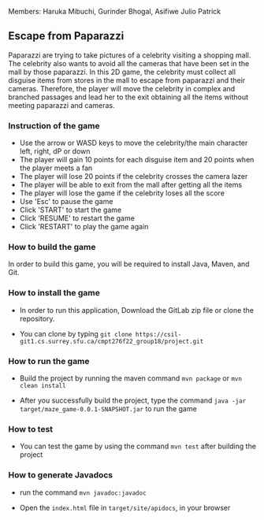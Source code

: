 
Members: Haruka Mibuchi, Gurinder Bhogal, Asifiwe Julio Patrick

## Escape from Paparazzi

Paparazzi are trying to take pictures of a celebrity visiting a shopping mall. The celebrity also wants to avoid all the cameras that have been set in the mall by those paparazzi. In this 2D game, the celebrity must collect all disguise items from stores in the mall to escape from paparazzi and their cameras. Therefore, the player will move the celebrity in complex and branched passages and lead her to the exit obtaining all the items without meeting paparazzi and cameras.

### Instruction of the game

- Use the arrow or WASD keys to move the celebrity/the main character left, right, dP or down
- The player will gain 10 points for each disguise item and 20 points when the player meets a fan
- The player will lose 20 points if the celebrity crosses the camera lazer
- The player will be able to exit from the mall after getting all the items
- The player will lose the game if the celebrity loses all the score
- Use 'Esc' to pause the game
- Click 'START' to start the game
- Click 'RESUME' to restart the game
- Click 'RESTART' to play the game again

### How to build the game

In order to build this game, you will be required to install Java, Maven, and Git.

### How to install the game

- In order to run this application, Download the GitLab zip file or clone the repository.

- You can clone by typing `git clone https://csil-git1.cs.surrey.sfu.ca/cmpt276f22_group18/project.git`

### How to run the game

- Build the project by running the maven command `mvn package` or `mvn clean install`

- After you successfully build the project, type the command `java -jar target/maze_game-0.0.1-SNAPSHOT.jar` to run the game

### How to test

- You can test the game by using the command `mvn test` after building the project

### How to generate Javadocs

- run the command `mvn javadoc:javadoc`

- Open the `index.html` file in `target/site/apidocs`, in your browser
